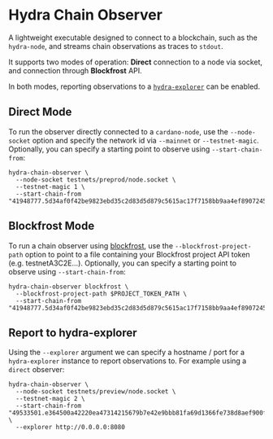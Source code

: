 # Hydra Chain Observer

A lightweight executable designed to connect to a blockchain, such as the `hydra-node`, and streams chain observations as traces to `stdout`.

It supports two modes of operation: **Direct** connection to a node via socket, and connection through **Blockfrost** API.

In both modes, reporting observations to a [`hydra-explorer`](https://github.com/cardano-scaling/hydra-explorer) can be enabled.

## Direct Mode

To run the observer directly connected to a `cardano-node`, use the `--node-socket` option and specify the network id via `--mainnet` or `--testnet-magic`. Optionally, you can specify a starting point to observe using `--start-chain-from`:

``` shell
hydra-chain-observer \
  --node-socket testnets/preprod/node.socket \
  --testnet-magic 1 \
  --start-chain-from "41948777.5d34af0f42be9823ebd35c2d83d5d879c5615ac17f7158bb9aa4ef89072455a7"
```

## Blockfrost Mode

To run a chain observer using [blockfrost](blockfrost.io), use the `--blockfrost-project-path` option to point to a file containing your Blockfrost project API token (e.g. testnetA3C2E...). Optionally, you can specify a starting point to observe using `--start-chain-from`:

``` shell
hydra-chain-observer blockfrost \
  --blockfrost-project-path $PROJECT_TOKEN_PATH \
  --start-chain-from "41948777.5d34af0f42be9823ebd35c2d83d5d879c5615ac17f7158bb9aa4ef89072455a7"
```

## Report to hydra-explorer

Using the `--explorer` argument we can specify a hostname / port for a `hydra-explorer` instance to report observations to. For example using a `direct` observer:

``` shell
hydra-chain-observer \
  --node-socket testnets/preview/node.socket \
  --testnet-magic 2 \
  --start-chain-from "49533501.e364500a42220ea47314215679b7e42e9bbb81fa69d1366fe738d8aef900f7ee" \
  --explorer http://0.0.0.0:8080
```
